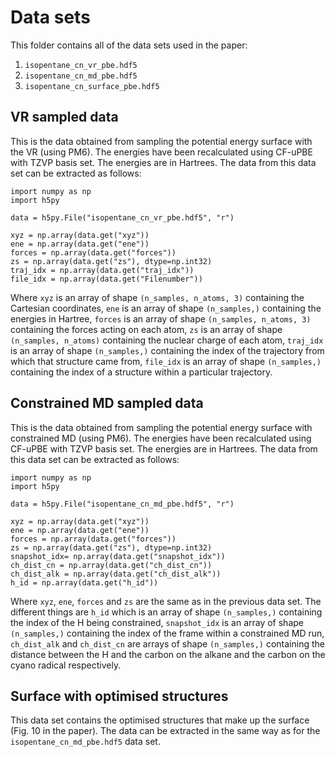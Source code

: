 # Data sets

This folder contains all of the data sets used in the paper:

1. `isopentane_cn_vr_pbe.hdf5`
2. `isopentane_cn_md_pbe.hdf5` 
3. `isopentane_cn_surface_pbe.hdf5`

## VR sampled data 

This is the data obtained from sampling the potential energy surface with the VR (using PM6). The energies have been recalculated using CF-uPBE with TZVP basis set. The energies are in Hartrees. The data from this data set can be extracted as follows:

```
import numpy as np
import h5py

data = h5py.File("isopentane_cn_vr_pbe.hdf5", "r")

xyz = np.array(data.get("xyz"))
ene = np.array(data.get("ene"))
forces = np.array(data.get("forces"))
zs = np.array(data.get("zs"), dtype=np.int32)
traj_idx = np.array(data.get("traj_idx"))
file_idx = np.array(data.get("Filenumber"))
```

Where `xyz` is an array of shape `(n_samples, n_atoms, 3)` containing the Cartesian coordinates, `ene` is an array of shape `(n_samples,)` containing the energies in Hartree, `forces` is an array of shape `(n_samples, n_atoms, 3)` containing the forces acting on each atom, `zs` is an array of shape `(n_samples, n_atoms)` containing the nuclear charge of each atom, `traj_idx` is an array of shape `(n_samples,)` containing the index of the trajectory from which that structure came from, `file_idx` is an array of shape `(n_samples,)` containing the index of a structure within a particular trajectory.

## Constrained MD sampled data

This is the data obtained from sampling the potential energy surface with constrained MD (using PM6). The energies have been recalculated using CF-uPBE with TZVP basis set. The energies are in Hartrees. The data from this data set can be extracted as follows: 

```
import numpy as np
import h5py

data = h5py.File("isopentane_cn_md_pbe.hdf5", "r")

xyz = np.array(data.get("xyz"))
ene = np.array(data.get("ene"))
forces = np.array(data.get("forces"))
zs = np.array(data.get("zs"), dtype=np.int32)
snapshot_idx= np.array(data.get("snapshot_idx"))
ch_dist_cn = np.array(data.get("ch_dist_cn"))
ch_dist_alk = np.array(data.get("ch_dist_alk"))
h_id = np.array(data.get("h_id"))
```

Where `xyz`, `ene`, `forces` and `zs` are the same as in the previous data set. The different things are `h_id` which is an array of shape `(n_samples,)` containing the index of the H being constrained, `snapshot_idx` is an array of shape `(n_samples,)` containing the index of the frame within a constrained MD run, `ch_dist_alk` and `ch_dist_cn` are arrays of shape `(n_samples,)` containing the distance between the H and the carbon on the alkane and the carbon on the cyano radical respectively.

## Surface with optimised structures 

This data set contains the optimised structures that make up the surface (Fig. 10 in the paper). The data can be extracted in the same way as for the `isopentane_cn_md_pbe.hdf5` data set.
